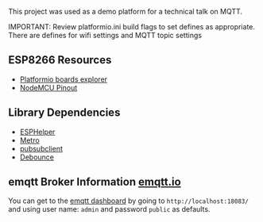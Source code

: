 This project was used as a demo platform for a technical talk on MQTT.  

IMPORTANT: Review platformio.ini build flags to set defines as appropriate.  There are defines for wifi settings and MQTT topic settings

## ESP8266 Resources
 - [Platformio boards explorer](http://platformio.org/boards)
 - [NodeMCU Pinout](https://www.hackster.io/Aritro/getting-started-with-esp-nodemcu-using-arduinoide-aa7267)

## Library Dependencies
 - [ESPHelper](https://github.com/ItKindaWorks/ESPHelper)
 - [Metro](https://github.com/thomasfredericks/Metro-Arduino-Wiring)
 - [pubsubclient](https://github.com/knolleary/pubsubclient)
 - [Debounce](https://github.com/wkoch/Debounce)

## emqtt Broker Information [emqtt.io](http://emqtt.io/)
You can get to the [emqtt dashboard](https://github.com/emqtt/emq-dashboard) by going to `http://localhost:18083/` and using user name: `admin` and password `public` as defaults.
